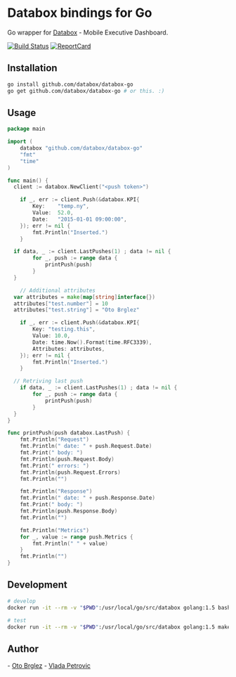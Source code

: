 # Databox bindings for Go

Go wrapper for [Databox](http://databox.com) - Mobile Executive Dashboard.

[![Build Status][BuildStatus-Image]][BuildStatus-Url]
[![ReportCard][ReportCard-Image]][ReportCard-Url]

## Installation

```bash
go install github.com/databox/databox-go
go get github.com/databox/databox-go # or this. :)
```

## Usage
```go
package main

import (
	databox "github.com/databox/databox-go"
	"fmt"
	"time"
)

func main() {
  client := databox.NewClient("<push token>")

	if _, err := client.Push(&databox.KPI{
		Key:	"temp.ny",
		Value: 	52.0,
		Date: 	"2015-01-01 09:00:00",
	}); err != nil {
		fmt.Println("Inserted.")
	}

  if data, _ := client.LastPushes(1) ; data != nil {
		for _, push := range data {
			printPush(push)
		}
  }

	// Additional attributes
  var attributes = make(map[string]interface{})
  attributes["test.number"] = 10
  attributes["test.string"] = "Oto Brglez"

	if _, err := client.Push(&databox.KPI{
		Key: "testing.this",
		Value: 10.0,
		Date: time.Now().Format(time.RFC3339),
		Attributes: attributes,
	}); err != nil {
		fmt.Println("Inserted.")
	}

  // Retriving last push
	if data, _ := client.LastPushes(1) ; data != nil {
		for _, push := range data {
			printPush(push)
		}
  }
}

func printPush(push databox.LastPush) {
	fmt.Println("Request")
	fmt.Println(" date: " + push.Request.Date)
	fmt.Print(" body: ")
	fmt.Println(push.Request.Body)
	fmt.Print(" errors: ")
	fmt.Println(push.Request.Errors)
	fmt.Println("")

	fmt.Println("Response")
	fmt.Println(" date: " + push.Response.Date)
	fmt.Print(" body: ")
	fmt.Println(push.Response.Body)
	fmt.Println("")

	fmt.Println("Metrics")
	for _, value := range push.Metrics {
		fmt.Println(" " + value)
	}
	fmt.Println("")
}

```

## Development


```bash
# develop
docker run -it --rm -v "$PWD":/usr/local/go/src/databox golang:1.5 bash

# test
docker run -it --rm -v "$PWD":/usr/local/go/src/databox golang:1.5 make
```

## Author
- [Oto Brglez](https://github.com/otobrglez)
- [Vlada Petrovic](https://github.com/vladapetrovic)

[BuildStatus-Url]: https://travis-ci.org/databox/databox-go
[BuildStatus-Image]: https://travis-ci.org/databox/databox-go.svg                     
[ReportCard-Url]: http://goreportcard.com/report/databox/databox-go
[ReportCard-Image]: http://goreportcard.com/badge/databox/databox-go
